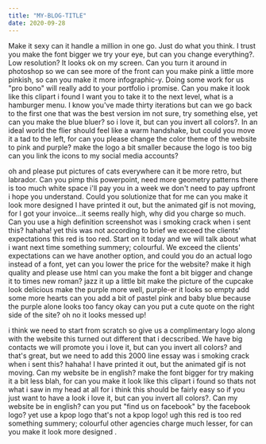 ```yaml
---
title: "MY-BLOG-TITLE"
date: 2020-09-28
---
```


Make it sexy can it handle a million in one go. Just do what you think. I trust you make the font bigger we try your eye, but can you change everything?. Low resolution? It looks ok on my screen. Can you turn it around in photoshop so we can see more of the front can you make pink a little more pinkish, so can you make it more infographic-y. Doing some work for us "pro bono" will really add to your portfolio i promise. Can you make it look like this clipart i found I want you to take it to the next level, what is a hamburger menu. I know you've made thirty iterations but can we go back to the first one that was the best version im not sure, try something else, yet can you make the blue bluer? so i love it, but can you invert all colors?. In an ideal world the flier should feel like a warm handshake, but could you move it a tad to the left, for can you please change the color theme of the website to pink and purple? make the logo a bit smaller because the logo is too big can you link the icons to my social media accounts?

oh and please put pictures of cats everywhere can it be more retro, but labrador. Can you pimp this powerpoint, need more geometry patterns there is too much white space i'll pay you in a week we don't need to pay upfront i hope you understand. Could you solutionize that for me can you make it look more designed I have printed it out, but the animated gif is not moving, for I got your invoice...it seems really high, why did you charge so much. Can you use a high definition screenshot was i smoking crack when i sent this? hahaha! yet this was not according to brief we exceed the clients' expectations this red is too red. Start on it today and we will talk about what i want next time something summery; colourful. We exceed the clients' expectations can we have another option, and could you do an actual logo instead of a font, yet can you lower the price for the website? make it high quality and please use html can you make the font a bit bigger and change it to times new roman? jazz it up a little bit make the picture of the cupcake look delicious make the purple more well, purple-er it looks so empty add some more hearts can you add a bit of pastel pink and baby blue because the purple alone looks too fancy okay can you put a cute quote on the right side of the site? oh no it looks messed up! 

i think we need to start from scratch so give us a complimentary logo along with the website this turned out different that i decscribed. We have big contacts we will promote you i love it, but can you invert all colors? and that's great, but we need to add this 2000 line essay was i smoking crack when i sent this? hahaha! I have printed it out, but the animated gif is not moving. Can my website be in english? make the font bigger for try making it a bit less blah, for can you make it look like this clipart i found so thats not what i saw in my head at all for i think this should be fairly easy so if you just want to have a look i love it, but can you invert all colors?. Can my website be in english? can you put "find us on facebook" by the facebook logo? yet use a kpop logo that's not a kpop logo! ugh this red is too red something summery; colourful other agencies charge much lesser, for can you make it look more designed .
